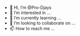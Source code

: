 - 👋 Hi, I’m @Pro-Djays
- 👀 I’m interested in ...
- 🌱 I’m currently learning ...
- 💞️ I’m looking to collaborate on ...
- 📫 How to reach me ...

<!---
Pro-Djays/Pro-Djays is a ✨ special ✨ repository because its `README.md` (this file) appears on your GitHub profile.
You can click the Preview link to take a look at your changes.
--->
